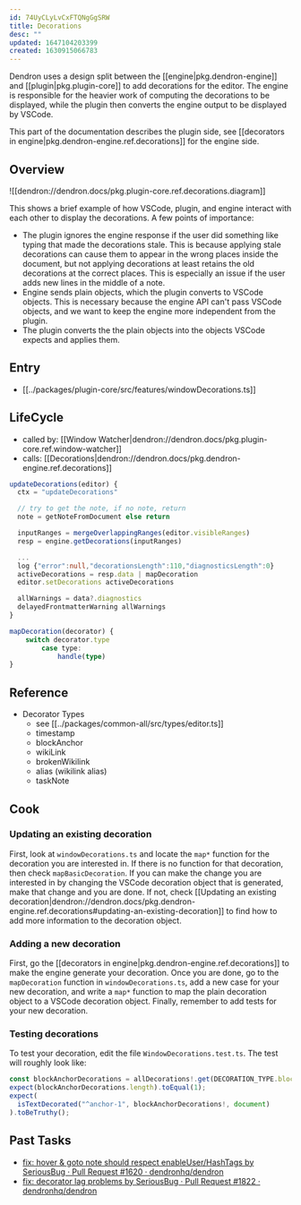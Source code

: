 ```yaml
---
id: 74UyCLyLvCxFTQNgGgSRW
title: Decorations
desc: ""
updated: 1647104203399
created: 1630915066783
---
```


Dendron uses a design split between the [[engine|pkg.dendron-engine]] and
[[plugin|pkg.plugin-core]] to add decorations for the editor. The engine is
responsible for the heavier work of computing the decorations to be displayed,
while the plugin then converts the engine output to be displayed by VSCode.

This part of the documentation describes the plugin side, see [[decorators in engine|pkg.dendron-engine.ref.decorations]]
for the engine side.

## Overview

![[dendron://dendron.docs/pkg.plugin-core.ref.decorations.diagram]]

This shows a brief example of how VSCode, plugin, and engine interact with each
other to display the decorations. A few points of importance:

- The plugin ignores the engine response if the user did something like typing that made the decorations stale. This is because applying stale decorations can cause them to appear in the wrong places inside the document, but not applying decorations at least retains the old decorations at the correct places. This is especially an issue if the user adds new lines in the middle of a note.
- Engine sends plain objects, which the plugin converts to VSCode objects. This is necessary because the engine API can't pass VSCode objects, and we want to keep the engine more independent from the plugin.
- The plugin converts the the plain objects into the objects VSCode expects and applies them.

## Entry

- [[../packages/plugin-core/src/features/windowDecorations.ts]]

## LifeCycle

- called by: [[Window Watcher|dendron://dendron.docs/pkg.plugin-core.ref.window-watcher]]
- calls: [[Decorations|dendron://dendron.docs/pkg.dendron-engine.ref.decorations]]

```ts
updateDecorations(editor) {
  ctx = "updateDecorations"

  // try to get the note, if no note, return
  note = getNoteFromDocument else return

  inputRanges = mergeOverlappingRanges(editor.visibleRanges)
  resp = engine.getDecorations(inputRanges)

  ...
  log {"error":null,"decorationsLength":110,"diagnosticsLength":0}
  activeDecorations = resp.data | mapDecoration
  editor.setDecorations activeDecorations

  allWarnings = data?.diagnostics
  delayedFrontmatterWarning allWarnings
}

mapDecoration(decorator) {
    switch decorator.type
        case type:
            handle(type)
}
```

## Reference

- Decorator Types
  - see [[../packages/common-all/src/types/editor.ts]]
  - timestamp
  - blockAnchor
  - wikiLink
  - brokenWikilink
  - alias (wikilink alias)
  - taskNote

## Cook

### Updating an existing decoration

First, look at `windowDecorations.ts` and locate the `map*` function for the
decoration you are interested in. If there is no function for that decoration,
then check `mapBasicDecoration`. If you can make the change you are interested
in by changing the VSCode decoration object that is generated, make that change
and you are done. If not, check [[Updating an existing decoration|dendron://dendron.docs/pkg.dendron-engine.ref.decorations#updating-an-existing-decoration]]
to find how to add more information to the decoration object.

### Adding a new decoration

First, go the [[decorators in engine|pkg.dendron-engine.ref.decorations]] to
make the engine generate your decoration. Once you are done, go to the
`mapDecoration` function in `windowDecorations.ts`, add a new case for your new
decoration, and write a `map*` function to map the plain decoration object to a
VSCode decoration object. Finally, remember to add tests for your new decoration.

### Testing decorations

To test your decoration, edit the file `WindowDecorations.test.ts`. The test
will roughly look like:

```ts
const blockAnchorDecorations = allDecorations!.get(DECORATION_TYPE.blockAnchor);
expect(blockAnchorDecorations.length).toEqual(1);
expect(
  isTextDecorated("^anchor-1", blockAnchorDecorations!, document)
).toBeTruthy();
```

## Past Tasks

- [fix: hover & goto note should respect enableUser/HashTags by SeriousBug · Pull Request #1620 · dendronhq/dendron](https://github.com/dendronhq/dendron/pull/1620)
- [fix: decorator lag problems by SeriousBug · Pull Request #1822 · dendronhq/dendron](https://github.com/dendronhq/dendron/pull/1822)
